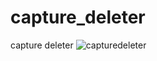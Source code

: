 # capture_deleter
capture deleter
![capturedeleter](https://user-images.githubusercontent.com/106864876/187283406-bb0cb7b2-d0ec-4fca-ad4b-cea55f21e00b.png)

